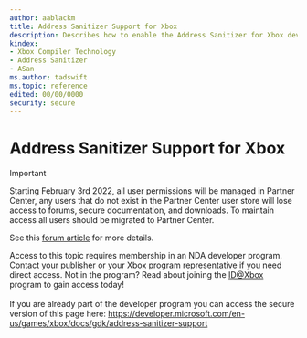 ```yaml
---
author: aablackm
title: Address Sanitizer Support for Xbox
description: Describes how to enable the Address Sanitizer for Xbox development and specific features to enable Crash Dump support
kindex:
- Xbox Compiler Technology
- Address Sanitizer
- ASan
ms.author: tadswift
ms.topic: reference
edited: 00/00/0000
security: secure
---
```


# Address Sanitizer Support for Xbox
> [!IMPORTANT]
> Starting February 3rd 2022, all user permissions will be managed in Partner Center, any users that do not exist in the Partner Center user store will lose access to forums, secure documentation, and downloads. To maintain access all users should be migrated to Partner Center. <p></p>See this <a href="https://forums.xboxlive.com/articles/132187/breaking-change-user-access-for-forums-secure-docu.html">forum article</a> for more details.  

 Access to this topic requires membership in an NDA developer program. Contact your publisher or your Xbox program representative if you need direct access. Not in the program? Read about joining the <a href="https://www.xbox.com/Developers/id">ID@Xbox</a> program to gain access today!  <br/><br/>If you are already part of the developer program you can access the secure version of this page here: <a target="_blank" href="https://developer.microsoft.com/en-us/games/xbox/docs/gdk/address-sanitizer-support">https://developer.microsoft.com/en-us/games/xbox/docs/gdk/address-sanitizer-support</a>